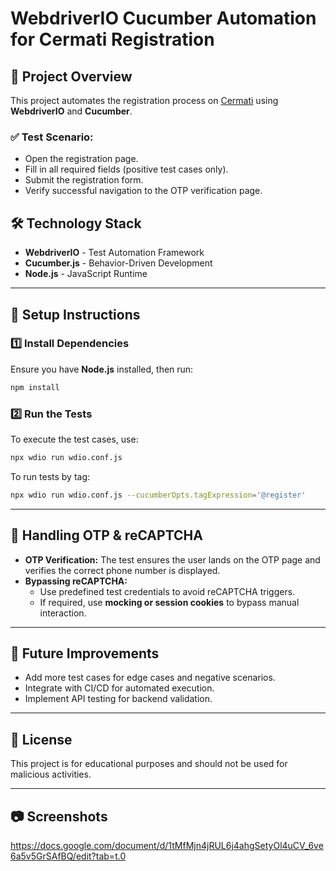 # WebdriverIO Cucumber Automation for Cermati Registration

## 📌 Project Overview
This project automates the registration process on [Cermati](https://www.cermati.com/gabung) using **WebdriverIO** and **Cucumber**.

### ✅ Test Scenario:
- Open the registration page.
- Fill in all required fields (positive test cases only).
- Submit the registration form.
- Verify successful navigation to the OTP verification page.

## 🛠 Technology Stack
- **WebdriverIO** - Test Automation Framework
- **Cucumber.js** - Behavior-Driven Development
- **Node.js** - JavaScript Runtime

---

## 🚀 Setup Instructions

### 1️⃣ Install Dependencies
Ensure you have **Node.js** installed, then run:
```sh
npm install
```

### 2️⃣ Run the Tests
To execute the test cases, use:
```sh
npx wdio run wdio.conf.js
```

To run tests by tag:
```sh
npx wdio run wdio.conf.js --cucumberOpts.tagExpression='@register'
```


---

## 🔐 Handling OTP & reCAPTCHA
- **OTP Verification:** The test ensures the user lands on the OTP page and verifies the correct phone number is displayed.
- **Bypassing reCAPTCHA:** 
  - Use predefined test credentials to avoid reCAPTCHA triggers.
  - If required, use **mocking or session cookies** to bypass manual interaction.

---

## 🔄 Future Improvements
- Add more test cases for edge cases and negative scenarios.
- Integrate with CI/CD for automated execution.
- Implement API testing for backend validation.

---

## 📜 License
This project is for educational purposes and should not be used for malicious activities.

---

## 📷 Screenshots
https://docs.google.com/document/d/1tMfMjn4jRUL6j4ahgSetyOl4uCV_6ve6a5v5GrSAfBQ/edit?tab=t.0
